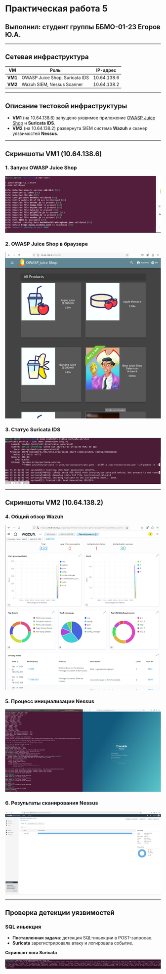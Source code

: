 # Практическая работа 5

## Выполнил: студент группы ББМО-01-23 Егоров Ю.А.

---

## Сетевая инфраструктура

| **VM**       | **Роль**                         | **IP-адрес** |
|--------------|---------------------------------|------------------|
| **VM1**      | OWASP Juice Shop, Suricata IDS  | 10.64.138.6      |
| **VM2**      | Wazuh SIEM, Nessus Scanner      | 10.64.138.2      |

---

## Описание тестовой инфраструктуры

- **VM1** (на 10.64.138.6) запущено уязвимое приложение [OWASP Juice Shop](https://owasp.org/www-project-juice-shop/) и **Suricata IDS**.
- **VM2** (на 10.64.138.2) развернута SIEM система **Wazuh** и сканер уязвимостей **Nessus**.

---

## Скриншоты **VM1** (10.64.138.6)

### 1. Запуск OWASP Juice Shop
![Cкриншот 1](pr5/1.png)

### 2. OWASP Juice Shop в браузере
![Cкриншот 2](pr5/2.png)

### 3. Статус Suricata IDS
![Cкриншот 3](pr5/3.png)

---

## Скриншоты **VM2** (10.64.138.2)

### 4. Общий обзор Wazuh
![Cкриншот 4](pr5/4.png)

### 5. Процесс инициализации Nessus
![Cкриншот 5](pr5/5.png)

### 6. Результаты сканирования Nessus
![Cкриншот 6](pr5/6.png)

---

## Проверка детекции уязвимостей

### SQL иньекция

- **Поставленная задача**: детекция SQL-иньекции в POST-запросах.
- **Suricata** зарегистрировала атаку и логировала событие.

**Скриншот лога Suricata**

![Cкриншот 7](pr5/7.png)